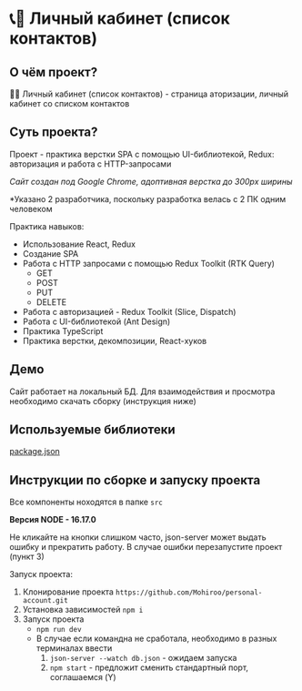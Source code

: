 # 📞📕 Личный кабинет (список контактов)

## О чём проект? 
📄🗿 Личный кабинет (список контактов) - страница аторизации, личный кабинет со списком контактов

## Суть проекта?
Проект - практика верстки SPA с помощью UI-библиотекой, Redux: авторизация и работа с HTTP-запросами

*Сайт создан под Google Chrome, адоптивная верстка до 300px ширины*

*Указано 2 разработчика, поскольку разработка велась с 2 ПК одним человеком

Практика навыков:
  - Использование React, Redux
  - Создание SPA
  - Работа с HTTP запросами с помощью Redux Toolkit (RTK Query)
    - GET
    - POST
    - PUT
    - DELETE
  - Работа с авторизацией - Redux Toolkit (Slice, Dispatch)
  - Работа с UI-библиотекой (Ant Design)
  - Практика TypeScript
  - Практика верстки, декомпозиции, React-хуков

## Демо
Сайт работает на локальный БД. Для взаимодействия и просмотра необходимо скачать сборку (инструкция ниже)

## Используемые библиотеки
[package.json](./package.json)

## Инструкции по сборке и запуску проекта
Все компоненты ноходятся в папке `src`

**Версия NODE - 16.17.0**

Не кликайте на кнопки слишком часто, json-server может выдать ошибку и прекратить работу. В случае ошибки перезапустите проект (пункт 3)

Запуск проекта:
  1. Клонирование проекта `https://github.com/Mohiroo/personal-account.git`
  2. Установка зависимостей `npm i`
  3. Запуск проекта
      - `npm run dev`
      - В случае если командна не сработала, необходимо в разных терминалах ввести
        1. `json-server --watch db.json` - ожидаем запуска
        2. `npm start` - предложит сменить стандартный порт, соглашаемся (Y)
